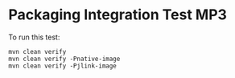# Packaging Integration Test MP3

To run this test:
```shell
mvn clean verify
mvn clean verify -Pnative-image
mvn clean verify -Pjlink-image
```  
